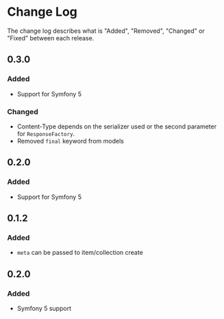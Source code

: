 # Change Log

The change log describes what is "Added", "Removed", "Changed" or "Fixed" between each release. 

## 0.3.0

### Added

- Support for Symfony 5

### Changed

- Content-Type depends on the serializer used or the second parameter for `ResponseFactory`.
- Removed `final` keyword from models

## 0.2.0

### Added

- Support for Symfony 5

## 0.1.2

### Added

- `meta` can be passed to item/collection create
## 0.2.0

### Added

- Symfony 5 support
